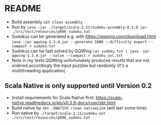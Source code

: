# README

* Build assembly `sbt clean assembly`
* Run by `java -jar ./target/scala-2.11/sudoku-assembly-0.3.0.jar ./src/test/resources/p096_sudoku.txt`
* Sudokus can be generated e.g. with https://qqwing.com/download.html `java -jar qqwing-1.3.4.jar --generate 1000 --difficulty expert --compact > sudoku.txt`
* Sudokus can be fast solved by QQWing `cat sudoku.txt | java -jar qqwing-1.3.4.jar --solve --compact > sudoku_sol.txt`
* Note in my tests QQWing unfortunately produces results that are not ordered accordingly the input puzzles but randomly (it's a multithreading application)

## Scala Native is only supported until Version 0.2
* Install requirements for Scala Native first: https://scala-native.readthedocs.io/en/v0.3.9-docs/user/sbt.html
* Build native by `sbt -DNATIVE clean nativeLink`  (will last some time)
* Run native by `./target/scala-2.11/sudoku-out ./src/test/resources/p096_sudoku.txt`
